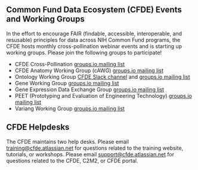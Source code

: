 ## Common Fund Data Ecosystem (CFDE) Events and Working Groups

In the effort to encourage FAIR (findable, accessible, interoperable, and resusable) principles for data across NIH Common Fund programs, the CFDE hosts monthly cross-pollination webinar events and is starting up working groups. Please join the following groups to participate!

- CFDE Cross-Pollination [groups.io mailing list](https://cfdepublic.groups.io/g/CrossPollinationEvents)
- CFDE Anatomy Working Group (cAWG) [groups.io mailing list](https://cfdepublic.groups.io/g/AnatomyWorkingGroup)
- Ontology Working Group [CFDE Slack channel](https://cfdeworkspace.slack.com/archives/C01GP14DLJX) and [groups.io mailing list](https://cfdepublic.groups.io/g/OntologyWorkingGroup)
- Gene Working Group [groups.io mailing list](https://cfdepublic.groups.io/g/GeneWorkingGroup)
- Gene Expression Data Exchange Group [groups.io mailing list](https://cfdepublic.groups.io/g/GeneExpressionDataExchange)
- PEET (Prototyping and Evaluation of Engineering Technology) [groups.io mailing list](https://cfdepublic.groups.io/g/PEETWorkingGroup)
- Variang Working Group [groups.io mailing list](https://cfdepublic.groups.io/g/VariantWorkingGroup)

## CFDE Helpdesks
The CFDE maintains two help desks. Please email <training@cfde.atlassian.net> for questions related to the training website, tutorials, or workshops. Please email <support@cfde.atlassian.net> for questions related to the CFDE, C2M2, or CFDE portal.
